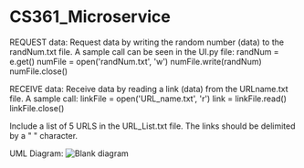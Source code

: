 # CS361_Microservice

REQUEST data: Request data by writing the random number (data) to the randNum.txt file. A sample call can be seen in the UI.py file:
        randNum = e.get()
        numFile = open('randNum.txt', 'w')
        numFile.write(randNum)
        numFile.close()
        
RECEIVE data: Receive data by reading a link (data) from the URLname.txt file. A sample call:
    linkFile = open('URL_name.txt', 'r')
    link = linkFile.read()
    linkFile.close()
    
Include a list of 5 URLS in the URL_List.txt file. The links should be delimited by a " " character.

UML Diagram:
![Blank diagram](https://user-images.githubusercontent.com/71619173/198929853-3e55ac3d-2f4e-4bfc-b8f0-19808da9c3b6.png)

